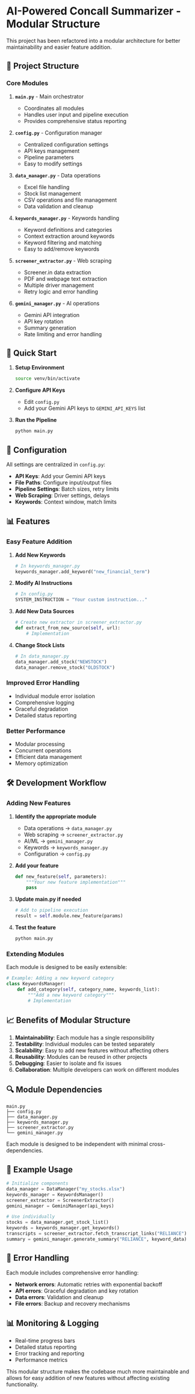 # AI-Powered Concall Summarizer - Modular Structure

This project has been refactored into a modular architecture for better maintainability and easier feature addition.

## 📁 Project Structure

### Core Modules

1. **`main.py`** - Main orchestrator
   - Coordinates all modules
   - Handles user input and pipeline execution
   - Provides comprehensive status reporting

2. **`config.py`** - Configuration manager
   - Centralized configuration settings
   - API keys management
   - Pipeline parameters
   - Easy to modify settings

3. **`data_manager.py`** - Data operations
   - Excel file handling
   - Stock list management
   - CSV operations and file management
   - Data validation and cleanup

4. **`keywords_manager.py`** - Keywords handling
   - Keyword definitions and categories
   - Context extraction around keywords
   - Keyword filtering and matching
   - Easy to add/remove keywords

5. **`screener_extractor.py`** - Web scraping
   - Screener.in data extraction
   - PDF and webpage text extraction
   - Multiple driver management
   - Retry logic and error handling

6. **`gemini_manager.py`** - AI operations
   - Gemini API integration
   - API key rotation
   - Summary generation
   - Rate limiting and error handling

## 🚀 Quick Start

1. **Setup Environment**
   ```bash
   source venv/bin/activate
   ```

2. **Configure API Keys**
   - Edit `config.py`
   - Add your Gemini API keys to `GEMINI_API_KEYS` list

3. **Run the Pipeline**
   ```bash
   python main.py
   ```

## 🔧 Configuration

All settings are centralized in `config.py`:

- **API Keys**: Add your Gemini API keys
- **File Paths**: Configure input/output files
- **Pipeline Settings**: Batch sizes, retry limits
- **Web Scraping**: Driver settings, delays
- **Keywords**: Context window, match limits

## 📊 Features

### Easy Feature Addition

1. **Add New Keywords**
   ```python
   # In keywords_manager.py
   keywords_manager.add_keyword("new_financial_term")
   ```

2. **Modify AI Instructions**
   ```python
   # In config.py
   SYSTEM_INSTRUCTION = "Your custom instruction..."
   ```

3. **Add New Data Sources**
   ```python
   # Create new extractor in screener_extractor.py
   def extract_from_new_source(self, url):
       # Implementation
   ```

4. **Change Stock Lists**
   ```python
   # In data_manager.py
   data_manager.add_stock("NEWSTOCK")
   data_manager.remove_stock("OLDSTOCK")
   ```

### Improved Error Handling

- Individual module error isolation
- Comprehensive logging
- Graceful degradation
- Detailed status reporting

### Better Performance

- Modular processing
- Concurrent operations
- Efficient data management
- Memory optimization

## 🛠 Development Workflow

### Adding New Features

1. **Identify the appropriate module**
   - Data operations → `data_manager.py`
   - Web scraping → `screener_extractor.py`
   - AI/ML → `gemini_manager.py`
   - Keywords → `keywords_manager.py`
   - Configuration → `config.py`

2. **Add your feature**
   ```python
   def new_feature(self, parameters):
       """Your new feature implementation"""
       pass
   ```

3. **Update main.py if needed**
   ```python
   # Add to pipeline execution
   result = self.module.new_feature(params)
   ```

4. **Test the feature**
   ```bash
   python main.py
   ```

### Extending Modules

Each module is designed to be easily extensible:

```python
# Example: Adding a new keyword category
class KeywordsManager:
    def add_category(self, category_name, keywords_list):
        """Add a new keyword category"""
        # Implementation
```

## 📈 Benefits of Modular Structure

1. **Maintainability**: Each module has a single responsibility
2. **Testability**: Individual modules can be tested separately
3. **Scalability**: Easy to add new features without affecting others
4. **Reusability**: Modules can be reused in other projects
5. **Debugging**: Easier to isolate and fix issues
6. **Collaboration**: Multiple developers can work on different modules

## 🔍 Module Dependencies

```
main.py
├── config.py
├── data_manager.py
├── keywords_manager.py
├── screener_extractor.py
└── gemini_manager.py
```

Each module is designed to be independent with minimal cross-dependencies.

## 📝 Example Usage

```python
# Initialize components
data_manager = DataManager("my_stocks.xlsx")
keywords_manager = KeywordsManager()
screener_extractor = ScreenerExtractor()
gemini_manager = GeminiManager(api_keys)

# Use individually
stocks = data_manager.get_stock_list()
keywords = keywords_manager.get_keywords()
transcripts = screener_extractor.fetch_transcript_links("RELIANCE")
summary = gemini_manager.generate_summary("RELIANCE", keyword_data)
```

## 🚨 Error Handling

Each module includes comprehensive error handling:

- **Network errors**: Automatic retries with exponential backoff
- **API errors**: Graceful degradation and key rotation
- **Data errors**: Validation and cleanup
- **File errors**: Backup and recovery mechanisms

## 📊 Monitoring & Logging

- Real-time progress bars
- Detailed status reporting
- Error tracking and reporting
- Performance metrics

This modular structure makes the codebase much more maintainable and allows for easy addition of new features without affecting existing functionality.
